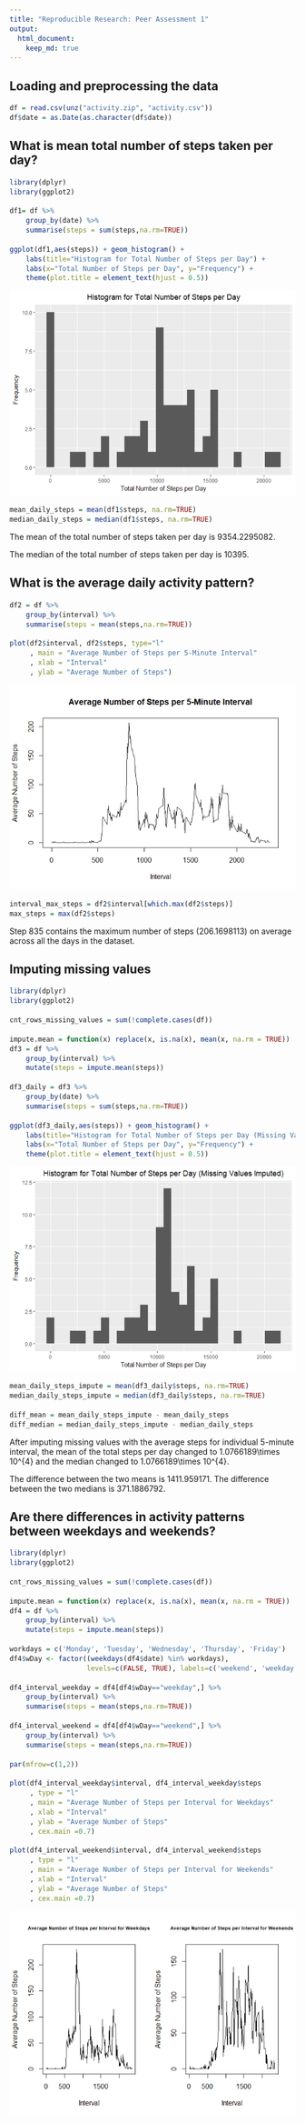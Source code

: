 ```yaml
---
title: "Reproducible Research: Peer Assessment 1"
output:
  html_document:
    keep_md: true
---
```




## Loading and preprocessing the data


```r
df = read.csv(unz("activity.zip", "activity.csv"))
df$date = as.Date(as.character(df$date))
```

## What is mean total number of steps taken per day?


```r
library(dplyr)
library(ggplot2)

df1= df %>% 
    group_by(date) %>% 
    summarise(steps = sum(steps,na.rm=TRUE))

ggplot(df1,aes(steps)) + geom_histogram() + 
    labs(title="Histogram for Total Number of Steps per Day") + 
    labs(x="Total Number of Steps per Day", y="Frequency") + 
    theme(plot.title = element_text(hjust = 0.5))
```

![](PA1_template_files/figure-html/TotStepsPerDay-1.png)<!-- -->

```r
mean_daily_steps = mean(df1$steps, na.rm=TRUE)
median_daily_steps = median(df1$steps, na.rm=TRUE)
```

The mean of the total number of steps taken per day is 9354.2295082.

The median of the total number of steps taken per day is 10395.

## What is the average daily activity pattern?


```r
df2 = df %>% 
    group_by(interval) %>% 
    summarise(steps = mean(steps,na.rm=TRUE))

plot(df2$interval, df2$steps, type="l"
     , main = "Average Number of Steps per 5-Minute Interval"
     , xlab = "Interval"
     , ylab = "Average Number of Steps")
```

![](PA1_template_files/figure-html/AverageStepsPatterns-1.png)<!-- -->

```r
interval_max_steps = df2$interval[which.max(df2$steps)]
max_steps = max(df2$steps)
```

Step 835 contains the maximum number of steps (206.1698113) on average across all the days in the dataset.

## Imputing missing values


```r
library(dplyr)
library(ggplot2)

cnt_rows_missing_values = sum(!complete.cases(df))

impute.mean = function(x) replace(x, is.na(x), mean(x, na.rm = TRUE))
df3 = df %>%
    group_by(interval) %>%
    mutate(steps = impute.mean(steps))

df3_daily = df3 %>% 
    group_by(date) %>% 
    summarise(steps = sum(steps,na.rm=TRUE))

ggplot(df3_daily,aes(steps)) + geom_histogram() + 
    labs(title="Histogram for Total Number of Steps per Day (Missing Values Imputed)") + 
    labs(x="Total Number of Steps per Day", y="Frequency") + 
    theme(plot.title = element_text(hjust = 0.5))
```

![](PA1_template_files/figure-html/ImputeMissing-1.png)<!-- -->

```r
mean_daily_steps_impute = mean(df3_daily$steps, na.rm=TRUE)
median_daily_steps_impute = median(df3_daily$steps, na.rm=TRUE)

diff_mean = mean_daily_steps_impute - mean_daily_steps
diff_median = median_daily_steps_impute - median_daily_steps
```

After imputing missing values with the average steps for individual 5-minute interval, the mean of the total steps per day changed to 1.0766189\times 10^{4} and the median changed to 1.0766189\times 10^{4}. 

The difference between the two means is 1411.959171. The difference between the two medians is 371.1886792.

## Are there differences in activity patterns between weekdays and weekends?


```r
library(dplyr)
library(ggplot2)

cnt_rows_missing_values = sum(!complete.cases(df))

impute.mean = function(x) replace(x, is.na(x), mean(x, na.rm = TRUE))
df4 = df %>%
    group_by(interval) %>%
    mutate(steps = impute.mean(steps))

workdays = c('Monday', 'Tuesday', 'Wednesday', 'Thursday', 'Friday')
df4$wDay <- factor((weekdays(df4$date) %in% workdays), 
                   levels=c(FALSE, TRUE), labels=c('weekend', 'weekday')) 

df4_interval_weekday = df4[df4$wDay=="weekday",] %>% 
    group_by(interval) %>% 
    summarise(steps = mean(steps,na.rm=TRUE))

df4_interval_weekend = df4[df4$wDay=="weekend",] %>% 
    group_by(interval) %>% 
    summarise(steps = mean(steps,na.rm=TRUE))

par(mfrow=c(1,2))

plot(df4_interval_weekday$interval, df4_interval_weekday$steps
     , type = "l"
     , main = "Average Number of Steps per Interval for Weekdays"
     , xlab = "Interval"
     , ylab = "Average Number of Steps"
     , cex.main =0.7)

plot(df4_interval_weekend$interval, df4_interval_weekend$steps
     , type = "l"
     , main = "Average Number of Steps per Interval for Weekends"
     , xlab = "Interval"
     , ylab = "Average Number of Steps"
     , cex.main =0.7)
```

![](PA1_template_files/figure-html/DaysComparison-1.png)<!-- -->
